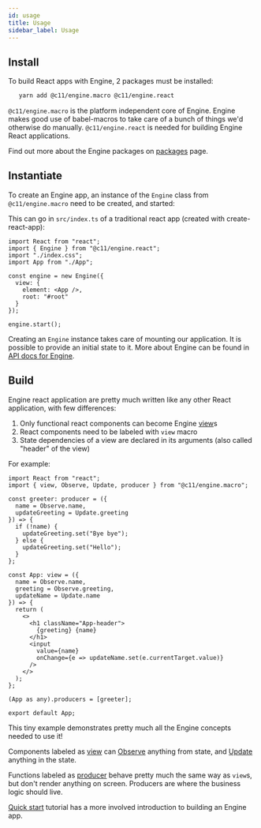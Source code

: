 ```yaml
---
id: usage
title: Usage
sidebar_label: Usage
---
```


## Install

To build React apps with Engine, 2 packages must be installed:

```sh
   yarn add @c11/engine.macro @c11/engine.react
```

`@c11/engine.macro` is the platform independent core of Engine. Engine makes
good use of babel-macros to take care of a bunch of things we'd otherwise do
manually. `@c11/engine.react` is needed for building Engine React applications.

Find out more about the Engine packages on [packages](packages) page.

## Instantiate

To create an Engine app, an instance of the `Engine` class from
`@c11/engine.macro` need to be created, and started:

This can go in `src/index.ts` of a traditional react app (created with
create-react-app):

```tsx
import React from "react";
import { Engine } from "@c11/engine.react";
import "./index.css";
import App from "./App";

const engine = new Engine({
  view: {
    element: <App />,
    root: "#root"
  }
});

engine.start();
```

Creating an `Engine` instance takes care of mounting our application. It is
possible to provide an initial state to it. More about Engine can be found in
[API docs for Engine](/docs/api/engine).

## Build

Engine react application are pretty much written like any other React
application, with few differences:

1. Only functional react components can become Engine [view](/docs/api/view)s
2. React components need to be labeled with `view` macro
3. State dependencies of a view are declared in its arguments (also called
   "header" of the view)

For example:

```tsx
import React from "react";
import { view, Observe, Update, producer } from "@c11/engine.macro";

const greeter: producer = ({
  name = Observe.name,
  updateGreeting = Update.greeting
}) => {
  if (!name) {
    updateGreeting.set("Bye bye");
  } else {
    updateGreeting.set("Hello");
  }
};

const App: view = ({
  name = Observe.name,
  greeting = Observe.greeting,
  updateName = Update.name
}) => {
  return (
    <>
      <h1 className="App-header">
        {greeting} {name}
      </h1>
      <input
        value={name}
        onChange={e => updateName.set(e.currentTarget.value)}
      />
    </>
  );
};

(App as any).producers = [greeter];

export default App;
```

This tiny example demonstrates pretty much all the Engine concepts needed to use
it!

Components labeled as [view](/docs/api/view) can [Observe](/docs/api/observe)
anything from state, and [Update](/docs/api/update) anything in the state.

Functions labeled as [producer](/docs/api/producer) behave pretty much the same
way as `view`s, but don't render anything on screen. Producers are where the
business logic should live.

[Quick start](quick-start-tutorial/setup) tutorial has a more involved
introduction to building an Engine app.
